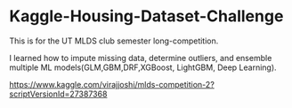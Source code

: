 # Kaggle-Housing-Dataset-Challenge

This is for the UT MLDS club semester long-competition. 

I learned how to impute missing data, determine outliers, and ensemble multiple ML models(GLM,GBM,DRF,XGBoost, LightGBM, Deep Learning).

https://www.kaggle.com/virajjoshi/mlds-competition-2?scriptVersionId=27387368
